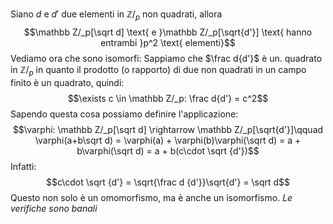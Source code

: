 Siano $d$ e $d'$ due elementi in $\mathbb Z/_p$ non quadrati, allora $$\mathbb Z/_p[\sqrt d] \text{ e }\mathbb Z/_p[\sqrt{d'}] \text{ hanno entrambi }p^2 \text{ elementi}$$
Vediamo ora che sono isomorfi:
Sappiamo che $\frac d{d'}$ è un. quadrato in $\mathbb Z/_p$ in quanto il prodotto (o rapporto) di due non quadrati in un campo finito è un quadrato, quindi: $$\exists c \in \mathbb Z/_p: \frac d{d'} = c^2$$
Sapendo questa cosa possiamo definire l'applicazione: $$\varphi: \mathbb Z/_p[\sqrt d] \rightarrow \mathbb Z/_p[\sqrt{d'}]\qquad \varphi(a+b\sqrt d) = \varphi(a) + \varphi(b)\varphi(\sqrt d) = a + b\varphi(\sqrt d) = a + b(c\cdot \sqrt {d'})$$
Infatti: $$c\cdot \sqrt {d'} = \sqrt{\frac d {d'}}\sqrt{d'} = \sqrt d$$
Questo non solo è un omomorfismo, ma è anche un isomorfismo. *Le verifiche sono banali*